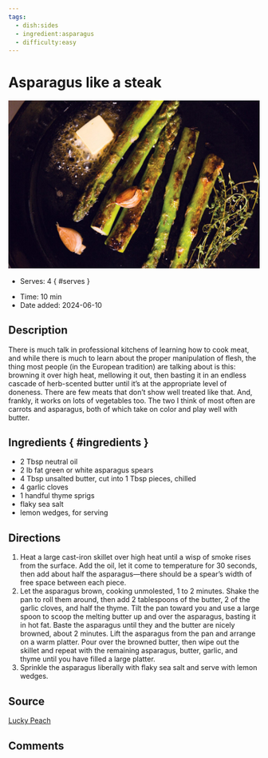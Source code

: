 ```yaml
---
tags:
  - dish:sides
  - ingredient:asparagus
  - difficulty:easy
---
```

<!-- Tags can have colon, but no space around it -->

# Asparagus like a steak

![Recipe picture](../images/asparagus_steak.jpg)

<!-- Serves has to be a single number, no dashes, but text is allowed after the
number (e.g., 24 cookies) -->
- Serves: 4
{ #serves }
<!-- Time is not parsed, so anything can be input here, and additional
values can be added (e.g., "active time", "cooking time", etc) -->
- Time: 10 min
- Date added: 2024-06-10

## Description

There is much talk in professional kitchens of learning how to cook meat, and while there is much to learn about the proper manipulation of flesh, the thing most people (in the European tradition) are talking about is this: browning it over high heat, mellowing it out, then basting it in an endless cascade of herb-scented butter until it’s at the appropriate level of doneness. There are few meats that don’t show well treated like that. And, frankly, it works on lots of vegetables too. The two I think of most often are carrots and asparagus, both of which take on color and play well with butter.

## Ingredients { #ingredients }

<!-- Decimals are allowed, fractions are not. For ranges, use only a single dash
and no spaces between the numbers. -->


- 2 Tbsp neutral oil
- 2 lb fat green or white asparagus spears
- 4 Tbsp unsalted butter, cut into 1 Tbsp pieces, chilled
- 4 garlic cloves
- 1 handful thyme sprigs
- flaky sea salt
- lemon wedges, for serving

## Directions

<!-- If you have a direction that refers to a number of some ingredient, wrap
the number in asterisks and add `{.ingredient-num}` afterwards. For example,
write `Add 2 Tbsp oil to pan` as `Add *2*{.ingredient-num} to pan`. This allows
us to properly change the number when changing the serves value. -->

1. Heat a large cast-iron skillet over high heat until a wisp of smoke rises from the surface. Add the oil, let it come to temperature for 30 seconds, then add about half the asparagus—there should be a spear’s width of free space between each piece.
2. Let the asparagus brown, cooking unmolested, 1 to 2 minutes. Shake the pan to roll them around, then add 2 tablespoons of the butter, 2 of the garlic cloves, and half the thyme. Tilt the pan toward you and use a large spoon to scoop the melting butter up and over the asparagus, basting it in hot fat. Baste the asparagus until they and the butter are nicely browned, about 2 minutes. Lift the asparagus from the pan and arrange on a warm platter. Pour over the browned butter, then wipe out the skillet and repeat with the remaining asparagus, butter, garlic, and thyme until you have filled a large platter.
3. Sprinkle the asparagus liberally with flaky sea salt and serve with lemon wedges.

## Source

[Lucky Peach](https://web.archive.org/web/20160919165041/https://luckypeach.com/recipes/asparagus-like-steak/)

## Comments
